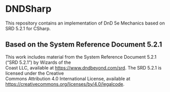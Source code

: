 # DNDSharp
This repository contains an implementation of DnD 5e Mechanics based on SRD 5.2.1 for CSharp.

## Based on the System Reference Document 5.2.1
This work includes material from the System Reference Document 5.2.1 (“SRD 5.2.1”) by Wizards of the  
Coast LLC, available at https://www.dndbeyond.com/srd. The SRD 5.2.1 is licensed under the Creative  
Commons Attribution 4.0 International License, available at https://creativecommons.org/licenses/by/4.0/legalcode.
